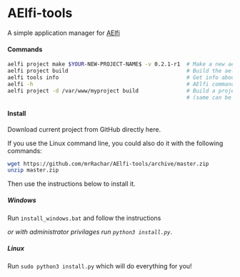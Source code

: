 # AElfi-tools
A simple application manager for [AElfi](https://github.com/mrRachar/AElfi)

#### Commands
```bash
aelfi project make $YOUR-NEW-PROJECT-NAME$ -v 0.2.1-r1  # Make a new aelfi web-app from AElfi version 0.2.1r1
aelfi project build                                     # Build the aelfi project (in the cwd)
aelfi tools info                                        # Get info about aelfi
aelfi -h                                                # AElfi command tool help
aelfi project -d /var/www/myproject build               # Build a project at the given directory 
                                                        # (same can be done with make)
```

#### Install
Download current project from GitHub directly here.
 
If you use the Linux command line, you could also do it with the following commands:
```bash
wget https://github.com/mrRachar/AElfi-tools/archive/master.zip
unzip master.zip
```

Then use the instructions below to install it.


##### Windows
Run `install_windows.bat` and follow the instructions

*or with administrator privilages run `python3 install.py`*.

##### Linux
Run `sudo python3 install.py` which will do everything for you!
